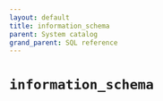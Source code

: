 ```yaml
---
layout: default
title: information_schema
parent: System catalog
grand_parent: SQL reference
---
```


# `information_schema`
